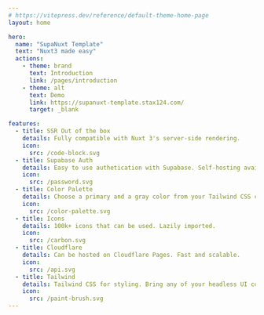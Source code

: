```yaml
---
# https://vitepress.dev/reference/default-theme-home-page
layout: home

hero:
  name: "SupaNuxt Template"
  text: "Nuxt3 made easy"
  actions:
    - theme: brand
      text: Introduction
      link: /pages/introduction
    - theme: alt
      text: Demo
      link: https://supanuxt-template.stax124.com/
      target: _blank

features:
  - title: SSR Out of the box
    details: Fully compatible with Nuxt 3's server-side rendering.
    icon:
      src: /code-block.svg
  - title: Supabase Auth
    details: Easy to use authetication with Supabase. Self-hosting available.
    icon:
      src: /password.svg
  - title: Color Palette
    details: Choose a primary and a gray color from your Tailwind CSS color     palette.
    icon:
      src: /color-palette.svg
  - title: Icons
    details: 100k+ icons that can be used. Lazily imported.
    icon:
      src: /carbon.svg
  - title: Cloudflare
    details: Can be hosted on Cloudflare Pages. Fast and scalable.
    icon:
      src: /api.svg
  - title: Tailwind
    details: Tailwind CSS for styling. Bring any of your headless UI components without any lock-in.
    icon:
      src: /paint-brush.svg
---
```

